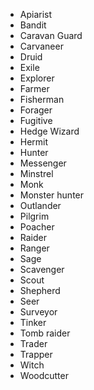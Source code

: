 
* Apiarist
* Bandit
* Caravan Guard
* Carvaneer
* Druid
* Exile
* Explorer
* Farmer
* Fisherman
* Forager
* Fugitive
* Hedge Wizard
* Hermit
* Hunter
* Messenger
* Minstrel
* Monk
* Monster hunter
* Outlander
* Pilgrim
* Poacher
* Raider
* Ranger
* Sage
* Scavenger
* Scout
* Shepherd
* Seer
* Surveyor
* Tinker
* Tomb raider
* Trader
* Trapper
* Witch
* Woodcutter